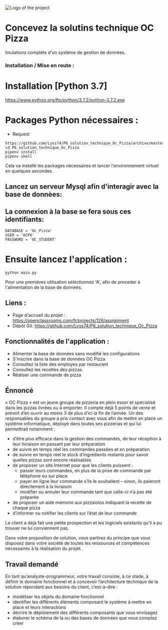 ![Logo of the project](https://cdn.discordapp.com/attachments/545544110086291456/608344452439867402/OC_PIZZA.png)

# Concevez la solutins technique OC Pizza

Imulations compléte d'un systéme de gestion de données.

### Installation / Mise en route :

# Installation [Python 3.7]
https://www.python.org/ftp/python/3.7.2/python-3.7.2.exe

# Packages Python nécessaires :
- Request

```shell
https://github.com/Lyss74/P6_solution_technique_Oc_Pizza/archive/master.zip
cd P6_solution_technique_Oc_Pizza
pipenv install
pipenv shell
```
Cela va installè les packages nécessaires et lancer l'environnement virtuel en quelques secondes.

## Lancez un serveur Mysql afin d'interagir avec la base de donnèes:

## La connexion à la base se fera sous ces identifiants: 
```shell
DATABASE = 'Oc_Pizza'
USER = 'OCP6' 
PASSWORD = 'OC_STUDENT' 
```

# Ensuite lancez l'application :
```shell
python main.py 

```
Pour une premiéres utilisation séléctionnez 'A', afin de proceder à l'alimentation de la base de données.

## Liens :

- Page d'accueil du projet : https://openclassrooms.com/fr/projects/126/assignment
- Dépôt Git: https://github.com/Lyss74/P6_solution_technique_Oc_Pizza

## Fonctionnalités de l'application :

* Alimenter la base de données sans modifié les configurations
* S'inscrire dans la base de données OC Pizza
* Consultez la liste des employes par restaurant
* Consultez les recettes des pizzas
* Réaliser une commande de pizza

Énnoncé
-------

« OC Pizza » est un jeune groupe de pizzeria en plein essor et spécialisé dans les pizzas livrées ou à emporter. Il compte déjà 5 points de vente et prévoit d’en ouvrir au moins 3 de plus d’ici la fin de l’année. Un des responsables du groupe a pris contact avec vous afin de mettre en place un système informatique, déployé dans toutes ses pizzerias et qui lui permettrait notamment :

* d’être plus efficace dans la gestion des commandes, de leur réception à leur livraison en passant par leur préparation
* de suivre en temps réel les commandes passées et en préparation
* de suivre en temps réel le stock d’ingrédients restants pour savoir quelles pizzas sont encore réalisables
* de proposer un site Internet pour que les clients puissent :
    * passer leurs commandes, en plus de la prise de commande par téléphone ou sur place
    * payer en ligne leur commande s’ils le souhaitent – sinon, ils paieront directement à la livraison
    * modifier ou annuler leur commande tant que celle-ci n’a pas été préparée
* de proposer un aide mémoire aux pizzaiolos indiquant la recette de chaque pizza
* d’informer ou notifier les clients sur l’état de leur commande

Le client a déjà fait une petite prospection et les logiciels existants qu’il a pu trouver ne lui conviennent pas.

Dans votre proposition de solution, vous partirez du principe que vous disposez dans votre société de toutes les ressources et compétences nécessaires à la réalisation du projet.

Travail demandé
---------------

En tant qu’analyste-programmeur, votre travail consiste, à ce stade, à définir le domaine fonctionnel et à concevoir l’architecture technique de la solution répondant aux besoins du client, c’est-à-dire :

* modéliser les objets du domaine fonctionnel
* identifier les différents éléments composant le système à mettre en place et leurs interactions
* décrire le déploiement des différents composants que vous envisagez
* élaborer le schéma de la ou des bases de données que vous comptez créer
